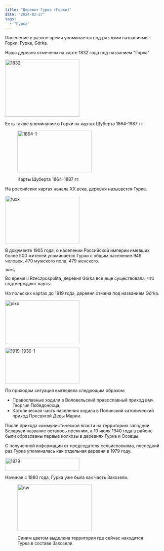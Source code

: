 ```yaml
---
title: "Деревня Гурка (Горки)"
date: "2024-03-27"
tags: 
  - "Гурка"
---
```


Поселение в разное время упоминается под разными названиями - Горки, Гурка, Górka.

Наша деревня отмечены на карте 1832 года под названием "Горка".

<a data-flickr-embed="true" href="https://www.flickr.com/photos/98644112@N04/53635851864/in/album-72177720316029897/" title="1832"><img src="https://live.staticflickr.com/65535/53635851864_c76344290c_m.jpg" width="240" height="184" alt="1832"/></a><script async src="//embedr.flickr.com/assets/client-code.js" charset="utf-8"></script>

Есть также упоминание о Горки на картах Шуберта 1864-1887 гг.

<figure>

<a data-flickr-embed="true" href="https://www.flickr.com/photos/98644112@N04/53635723133/in/album-72177720316029897/" title="1864-1"><img src="https://live.staticflickr.com/65535/53635723133_03776d6bc4_m.jpg" width="240" height="134" alt="1864-1"/></a><script async src="//embedr.flickr.com/assets/client-code.js" charset="utf-8"></script>

<figcaption>

Карты Шуберта 1864-1887 гг.

</figcaption>

</figure>

На российских картах начала XX века, деревня называется Гурка.

<a data-flickr-embed="true" href="https://www.flickr.com/photos/98644112@N04/53634621882/in/album-72177720316029897/" title="ruxx"><img src="https://live.staticflickr.com/65535/53634621882_8386d04b0d_m.jpg" width="240" height="153" alt="ruxx"/></a><script async src="//embedr.flickr.com/assets/client-code.js" charset="utf-8"></script>

В документе 1905 года, о населении Российской империи имевших более 500 жителей упоминается Гурки c общим население 949 человек, 470 мужского пола, 479 женского.

<a data-flickr-embed="true" href="https://www.flickr.com/photos/98644112@N04/53635516941/in/album-72177720316029897/" title="1905"><img src="https://live.staticflickr.com/65535/53635516941_c143e2bdb0_m.jpg" width="240" height="11" alt="1905"/></a><script async src="//embedr.flickr.com/assets/client-code.js" charset="utf-8"></script>

Во время II Rzeczpospolita, деревня Górka все еще существовала, что подтверждают карты.

На польских картах до 1919 года, деревня отмена под названием Górka.

<a data-flickr-embed="true" href="https://www.flickr.com/photos/98644112@N04/53635963245/in/album-72177720316029897/" title="plxx"><img src="https://live.staticflickr.com/65535/53635963245_5a7703b55a_m.jpg" width="240" height="139" alt="plxx"/></a><script async src="//embedr.flickr.com/assets/client-code.js" charset="utf-8"></script>

<a data-flickr-embed="true" href="https://www.flickr.com/photos/98644112@N04/53635963500/in/album-72177720316029897/" title="1919-1939-1"><img src="https://live.staticflickr.com/65535/53635963500_6e134cb8fa_m.jpg" width="240" height="115" alt="1919-1939-1"/></a><script async src="//embedr.flickr.com/assets/client-code.js" charset="utf-8"></script>

По приходом ситуация выглядела следующим образом:

- Православные ходили в Воловельский православный приход вмч. Георгия Победоносца;
- Католическая часть населения ходила в Попинский католический приход Пресвятой Девы Марии.

После прихода коммунистической власти на территорию западной Беларуси название осталось прежним, а 10 июля 1940 года в районе были образованы первые колхозы в деревнях Гурка и Осовцы.

С полученной информации от председателя сельисполкома, последний раз Гурка упоминалась как отдельная деревня в 1979 году.

<a data-flickr-embed="true" href="https://www.flickr.com/photos/98644112@N04/53634622822/in/album-72177720316029897/" title="1979"><img src="https://live.staticflickr.com/65535/53634622822_b9ace88c6b_m.jpg" width="240" height="40" alt="1979"/></a><script async src="//embedr.flickr.com/assets/client-code.js" charset="utf-8"></script>

Начиная с 1980 года, Гурка уже была как часть Закозели.

<figure>

<a data-flickr-embed="true" href="https://www.flickr.com/photos/98644112@N04/53634623137/in/album-72177720316029897/" title="nw"><img src="https://live.staticflickr.com/65535/53634623137_7124996835_m.jpg" width="240" height="150" alt="nw"/></a><script async src="//embedr.flickr.com/assets/client-code.js" charset="utf-8"></script>

<figcaption>

Синим цветом выделена территория где сейчас находится Гурка в составе Закозели.

</figcaption>

</figure>
